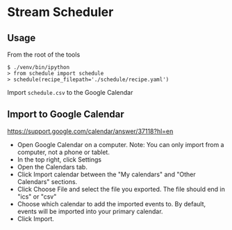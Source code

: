 # Stream Scheduler #

## Usage ##

From the root of the tools

```console
$ ./venv/bin/ipython
> from schedule import schedule
> schedule(recipe_filepath='./schedule/recipe.yaml')
```

Import `schedule.csv` to the Google Calendar

## Import to Google Calendar ##

https://support.google.com/calendar/answer/37118?hl=en

- Open Google Calendar on a computer. Note: You can only import from a computer, not a phone or tablet.
- In the top right, click Settings
- Open the Calendars tab.
- Click Import calendar between the "My calendars" and "Other Calendars" sections.
- Click Choose File and select the file you exported. The file should end in "ics" or "csv"
- Choose which calendar to add the imported events to. By default, events will be imported into your primary calendar.
- Click Import.
